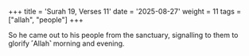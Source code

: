 +++
title = 'Surah 19, Verses 11'
date = '2025-08-27'
weight = 11
tags = ["allah", "people"]
+++

So he came out to his people from the sanctuary, signalling to them to glorify ˹Allah˺ morning and evening.